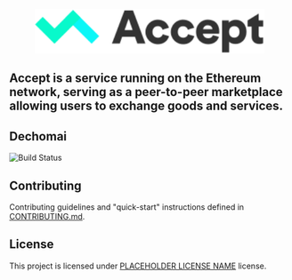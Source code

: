 <p align="center">
    <img height="80" src="./client/src/assets/logo-dark.svg"/>
</p>

## Accept is a service running on the Ethereum network, serving as a peer-to-peer marketplace allowing users to exchange goods and services.

## Dechomai

![Build Status](https://codebuild.eu-west-2.amazonaws.com/badges?uuid=eyJlbmNyeXB0ZWREYXRhIjoiYTMwcllJWkQxVlphbEpxYVZ1ck5JRWFzOUtFVVM0V2l0ZTdmOExDcnNIWGhNTjRTNmtGTkpZUTE1Rk91MmdrYVJaMHRwKzRuclQvYm9Yc21RY3JOU29VPSIsIml2UGFyYW1ldGVyU3BlYyI6IjhrNTc0K1hmS3Bzd0Jtd2oiLCJtYXRlcmlhbFNldFNlcmlhbCI6MX0%3D&branch=develop)

## Contributing

Contributing guidelines and "quick-start" instructions defined in [CONTRIBUTING.md](CONTRIBUTING.md).

## License

This project is licensed under [PLACEHOLDER LICENSE NAME](LICENSE) license.
